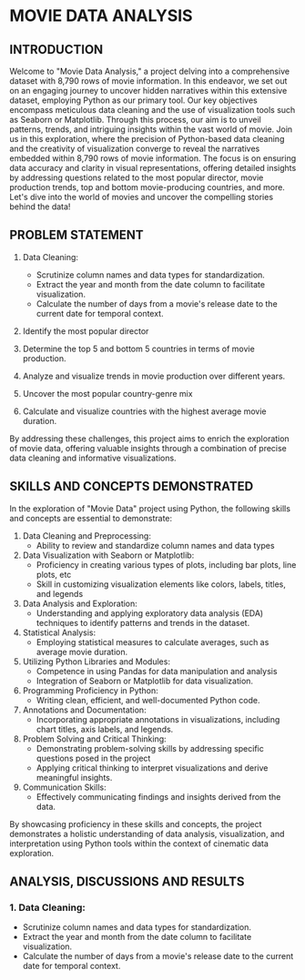 # MOVIE DATA ANALYSIS

## INTRODUCTION

Welcome to "Movie Data Analysis," a project delving into a comprehensive dataset with 8,790 rows of movie information. In this endeavor, we set out on an engaging journey to uncover hidden narratives within this extensive dataset, employing Python as our primary tool. Our key objectives encompass meticulous data cleaning and the use of visualization tools such as Seaborn or Matplotlib. Through this process, our aim is to unveil patterns, trends, and intriguing insights within the vast world of movie. Join us in this exploration, where the precision of Python-based data cleaning and the creativity of visualization converge to reveal the narratives embedded within 8,790 rows of movie information. The focus is on ensuring data accuracy and clarity in visual representations, offering detailed insights by addressing questions related to the most popular director, movie production trends, top and bottom movie-producing countries, and more. Let's dive into the world of movies and uncover the compelling stories behind the data!

## PROBLEM STATEMENT

1. Data Cleaning:
   - Scrutinize column names and data types for standardization.
   - Extract the year and month from the date column to facilitate visualization.
   - Calculate the number of days from a movie's release date to the current date for temporal context.
     
2. Identify the most popular director
3. Determine the top 5 and bottom 5 countries in terms of movie production.
4. Analyze and visualize trends in movie production over different years.
5. Uncover the most popular country-genre mix
6. Calculate and visualize countries with the highest average movie duration.

By addressing these challenges, this project aims to enrich the exploration of movie data, offering valuable insights through a combination of precise data cleaning and informative visualizations.

## SKILLS AND CONCEPTS DEMONSTRATED
In the exploration of "Movie Data" project using Python, the following skills and concepts are essential to demonstrate:

1. Data Cleaning and Preprocessing:
   - Ability to review and standardize column names and data types
2. Data Visualization with Seaborn or Matplotlib:
   - Proficiency in creating various types of plots, including bar plots, line plots, etc 
   - Skill in customizing visualization elements like colors, labels, titles, and legends
3. Data Analysis and Exploration:
   - Understanding and applying exploratory data analysis (EDA) techniques to identify patterns and trends in the dataset.
4. Statistical Analysis:
   - Employing statistical measures to calculate averages, such as average movie duration.
5. Utilizing Python Libraries and Modules:
   - Competence in using Pandas for data manipulation and analysis
   - Integration of Seaborn or Matplotlib for data visualization.
6. Programming Proficiency in Python:
   - Writing clean, efficient, and well-documented Python code.
7. Annotations and Documentation:
   - Incorporating appropriate annotations in visualizations, including chart titles, axis labels, and legends.
8. Problem Solving and Critical Thinking:
   - Demonstrating problem-solving skills by addressing specific questions posed in the project
   - Applying critical thinking to interpret visualizations and derive meaningful insights.
9. Communication Skills:
   - Effectively communicating findings and insights derived from the data.

By showcasing proficiency in these skills and concepts, the project demonstrates a holistic understanding of data analysis, visualization, and interpretation using Python tools within the context of cinematic data exploration.

## ANALYSIS, DISCUSSIONS AND RESULTS

### 1.  Data Cleaning:
   - Scrutinize column names and data types for standardization.
   - Extract the year and month from the date column to facilitate visualization.
   - Calculate the number of days from a movie's release date to the current date for temporal context.




















